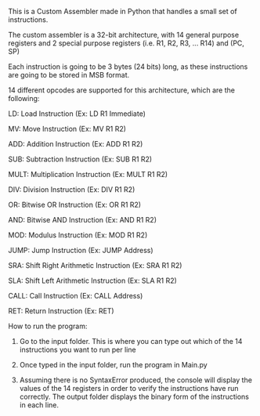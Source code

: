 This is a Custom Assembler made in Python that handles a small set of instructions. 

The custom assembler is a 32-bit architecture, with 14 general purpose registers and 2 special purpose registers (i.e. R1, R2, R3, ... R14) and (PC, SP)

Each instruction is going to be 3 bytes (24 bits) long, as these instructions are going to be stored in MSB format.

14 different opcodes are supported for this architecture, which are the following:

LD: Load Instruction (Ex: LD R1 Immediate)

MV: Move Instruction (Ex: MV R1 R2)

ADD: Addition Instruction (Ex: ADD R1 R2) 

SUB: Subtraction Instruction (Ex: SUB R1 R2)

MULT: Multiplication Instruction (Ex: MULT R1 R2)

DIV: Division Instruction (Ex: DIV R1 R2)

OR: Bitwise OR Instruction (Ex: OR R1 R2)

AND: Bitwise AND Instruction (Ex: AND R1 R2)

MOD: Modulus Instruction (Ex: MOD R1 R2)

JUMP: Jump Instruction (Ex: JUMP Address) 

SRA: Shift Right Arithmetic Instruction (Ex: SRA R1 R2)

SLA: Shift Left Arithmetic Instruction (Ex: SLA R1 R2)

CALL: Call Instruction (Ex: CALL Address)

RET: Return Instruction (Ex: RET) 


How to run the program:

1) Go to the input folder. This is where you can type out which of the 14 instructions you want to run per line

2) Once typed in the input folder, run the program in Main.py

3) Assuming there is no SyntaxError produced, the console will display the values of the 14 registers in order to verify the instructions have run correctly. The output folder displays the binary form of the instructions in each line. 
